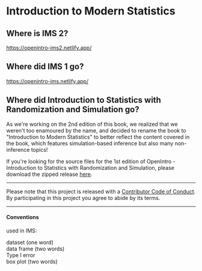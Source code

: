 # Introduction to Modern Statistics

## Where is IMS 2?

<https://openintro-ims2.netlify.app/>

## Where did IMS 1 go?

<https://openintro-ims.netlify.app/>

## Where did Introduction to Statistics with Randomization and Simulation go?

As we're working on the 2nd edition of this book, we realized that we weren't too enamoured by the name, and decided to rename the book to "Introduction to Modern Statistics" to better reflect the content covered in the book, which features simulation-based inference but also many non-inference topics!

If you're looking for the source files for the 1st edition of OpenIntro - Introduction to Statistics with Randomization and Simulation, please download the zipped release [here](https://github.com/openintrostat/randomization-and-simulation/releases).

------------------------------------------------------------------------

Please note that this project is released with a [Contributor Code of Conduct](https://www.contributor-covenant.org/version/2/0/code_of_conduct/).
By participating in this project you agree to abide by its terms.

------------------------------------------------------------------------

#### Conventions 
used in IMS:

dataset (one word)  
data frame (two words)  
Type I error  
box plot (two words)  

